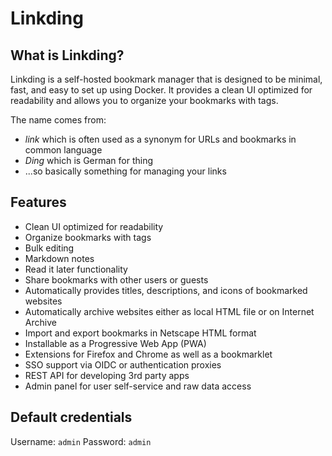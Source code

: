 # Linkding

## What is Linkding?

Linkding is a self-hosted bookmark manager that is designed to be minimal, fast, and easy to set up using Docker. It provides a clean UI optimized for readability and allows you to organize your bookmarks with tags.

The name comes from:
- *link* which is often used as a synonym for URLs and bookmarks in common language
- *Ding* which is German for thing
- ...so basically something for managing your links

## Features

- Clean UI optimized for readability
- Organize bookmarks with tags
- Bulk editing
- Markdown notes
- Read it later functionality
- Share bookmarks with other users or guests
- Automatically provides titles, descriptions, and icons of bookmarked websites
- Automatically archive websites either as local HTML file or on Internet Archive
- Import and export bookmarks in Netscape HTML format
- Installable as a Progressive Web App (PWA)
- Extensions for Firefox and Chrome as well as a bookmarklet
- SSO support via OIDC or authentication proxies
- REST API for developing 3rd party apps
- Admin panel for user self-service and raw data access

## Default credentials

Username: `admin`
Password: `admin`
